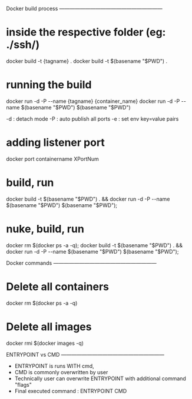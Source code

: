 Docker build process
————————————————————

# inside the respective folder (eg: ./ssh/)
docker build -t {tagname} .
docker build -t $(basename "$PWD") .

# running the build
docker run -d -P --name {tagname} {container_name}
docker run -d -P --name $(basename "$PWD") $(basename "$PWD")

-d : detach mode
-P : auto publish all ports
-e : set env key=value pairs

# adding listener port
docker port containername XPortNum

# build, run
docker build -t $(basename "$PWD") . && docker run -d -P --name $(basename "$PWD") $(basename "$PWD");

# nuke, build, run
docker rm $(docker ps -a -q); docker build -t $(basename "$PWD") . && docker run -d -P --name $(basename "$PWD") $(basename "$PWD");

Docker commands
————————————————————

# Delete all containers
docker rm $(docker ps -a -q)
# Delete all images
docker rmi $(docker images -q)


ENTRYPOINT vs CMD
————————————————————

- ENTRYPOINT is runs WITH cmd,
- CMD is commonly overwritten by user
- Technically user can overwrite ENTRYPOINT with additional command "flags"
- Final executed command : ENTRYPOINT CMD
